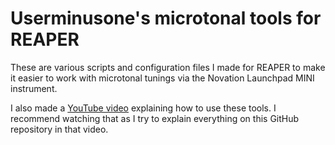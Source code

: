 # Userminusone's microtonal tools for REAPER #

These are various scripts and configuration files I made for REAPER to make it easier to work with microtonal tunings via the Novation Launchpad MINI instrument.

I also made a [YouTube video](https://www.youtube.com/watch?v=uENPS8EJ0kU) explaining how to use these tools. I recommend watching that as I try to explain everything on this GitHub repository in that video.